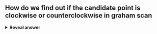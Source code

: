 ## How do we find out if the candidate point is clockwise or counterclockwise in graham scan
<details>
<summary><b>Reveal answer</b></summary>
Use cross products
</details>
